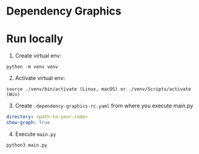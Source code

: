 # Dependency Graphics

# Run locally

1. Create virtual env:
```commandline
python -m venv venv
```
2. Activate virtual env:
```commandline
source ./venv/bin/activate (Linux, macOS) or ./venv/Scripts/activate (Win)
```
3. Create `.dependency-graphics-rc.yaml` from where you execute main.py
```yaml
directory: <path-to-your-code>
show-graph: True
```
4. Execute `main.py`
```commandline
python3 main.py
```
